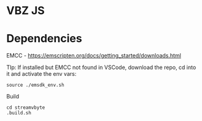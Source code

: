 # VBZ JS

# Dependencies
EMCC - https://emscripten.org/docs/getting_started/downloads.html

TIp: If installed but EMCC not found in VSCode, download the repo, cd into it and activate the env vars:
```
source ./emsdk_env.sh
```

Build
```
cd streamvbyte
.build.sh
```